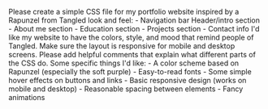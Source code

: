 Please create a simple CSS file for my portfolio website inspired by a Rapunzel from Tangled look and feel: 
    - Navigation bar Header/intro section 
    - About me section 
    - Education section 
    - Projects section 
    - Contact info
I'd like my website to have the colors, style, and mood that remind people of Tangled. Make sure the layout is responsive for mobile and desktop screens. Please add helpful comments that explain what different parts of the CSS do. Some specific things I'd like: 
    - A color scheme based on Rapunzel (especially the soft purple)
    - Easy-to-read fonts 
    - Some simple hover effects on buttons and links 
    - Basic responsive design (works on mobile and desktop) 
    - Reasonable spacing between elements
    - Fancy animations 